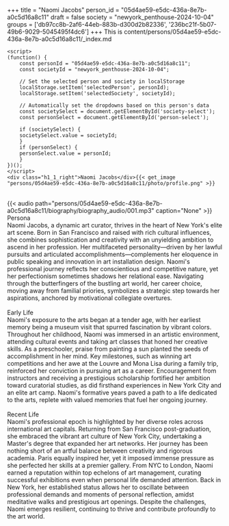 +++
title = "Naomi Jacobs"
person_id = "05d4ae59-e5dc-436a-8e7b-a0c5d16a8c11"
draft = false
society = "newyork_penthouse-2024-10-04"
groups = ['db97cc8b-2af6-44eb-883b-d300d2b82336', '236bc21f-5b07-49b6-9029-5045495f4dc6']
+++
This is content/persons/05d4ae59-e5dc-436a-8e7b-a0c5d16a8c11/_index.md


    <script>
    (function() {
        const personId = "05d4ae59-e5dc-436a-8e7b-a0c5d16a8c11";
        const societyId = "newyork_penthouse-2024-10-04";

        // Set the selected person and society in localStorage
        localStorage.setItem('selectedPerson', personId);
        localStorage.setItem('selectedSociety', societyId);

        // Automatically set the dropdowns based on this person's data
        const societySelect = document.getElementById('society-select');
        const personSelect = document.getElementById('person-select');

        if (societySelect) {
        societySelect.value = societyId;
        }
        if (personSelect) {
        personSelect.value = personId;
        }
    })();
    </script>
    <div class="h1_1_right">Naomi Jacobs</div>{{< get_image "persons/05d4ae59-e5dc-436a-8e7b-a0c5d16a8c11/photo/profile.png" >}}
<br>
{{< audio
    path="persons/05d4ae59-e5dc-436a-8e7b-a0c5d16a8c11/biography/biography_audio/001.mp3" 
    caption="None"
>}}
<br>
<div class="h2">Persona</div><div class="plain">Naomi Jacobs, a dynamic art curator, thrives in the heart of New York's elite art scene. Born in San Francisco and raised with rich cultural influences, she combines sophistication and creativity with an unyielding ambition to ascend in her profession. Her multifaceted personality—driven by her lawful pursuits and articulated accomplishments—complements her eloquence in public speaking and innovation in art installation design. Naomi's professional journey reflects her conscientious and competitive nature, yet her perfectionism sometimes shadows her relational ease. Navigating through the butterfingers of the bustling art world, her career choice, moving away from familial priories, symbolizes a strategic step towards her aspirations, anchored by motivational collegiate overtures.</div><br>
<div class="h2">Early Life</div><div class="plain">Naomi's exposure to the arts began at a tender age, with her earliest memory being a museum visit that spurred fascination by vibrant colors. Throughout her childhood, Naomi was immersed in an artistic environment, attending cultural events and taking art classes that honed her creative skills. As a preschooler, praise from painting a sun planted the seeds of accomplishment in her mind. Key milestones, such as winning art competitions and her awe at the Louvre and Mona Lisa during a family trip, reinforced her conviction in pursuing art as a career. Encouragement from instructors and receiving a prestigious scholarship fortified her ambition toward curatorial studies, as did firsthand experiences in New York City and an elite art camp. Naomi's formative years paved a path to a life dedicated to the arts, replete with valued memories that fuel her ongoing journey.</div><br>
<div class="h2">Recent Life</div><div class="plain">Naomi's professional epoch is highlighted by her diverse roles across international art capitals. Returning from San Francisco post-graduation, she embraced the vibrant art culture of New York City, undertaking a Master's degree that expanded her art networks. Her journey has been nothing short of an artful balance between creativity and rigorous academia. Paris equally inspired her, yet it imposed immense pressure as she perfected her skills at a premier gallery. From NYC to London, Naomi earned a reputation within top echelons of art management, curating successful exhibitions even when personal life demanded attention. Back in New York, her established status allows her to oscillate between professional demands and moments of personal reflection, amidst meditative walks and prestigious art openings. Despite the challenges, Naomi emerges resilient, continuing to thrive and contribute profoundly to the art world.</div><br>
